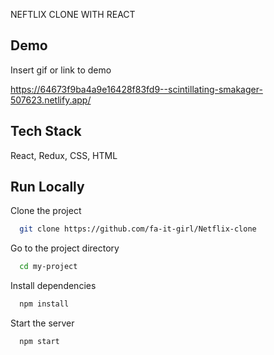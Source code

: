 NEFTLIX CLONE WITH REACT











## Demo

Insert gif or link to demo

https://64673f9ba4a9e16428f83fd9--scintillating-smakager-507623.netlify.app/

## Tech Stack

 React, Redux, CSS, HTML




## Run Locally

Clone the project

```bash
  git clone https://github.com/fa-it-girl/Netflix-clone
```

Go to the project directory

```bash
  cd my-project
```

Install dependencies

```bash
  npm install
```

Start the server

```bash
  npm start
```
